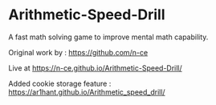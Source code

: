 # Arithmetic-Speed-Drill
A fast math solving game to improve mental math capability.

Original work by : https://github.com/n-ce

Live at https://n-ce.github.io/Arithmetic-Speed-Drill/

Added cookie storage feature : https://ar1hant.github.io/Arithmetic_speed_drill/